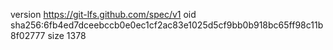 version https://git-lfs.github.com/spec/v1
oid sha256:6fb4ed7dceebccb0e0ec1cf2ac83e1025d5cf9bb0b918bc65ff98c11b8f02777
size 1378
